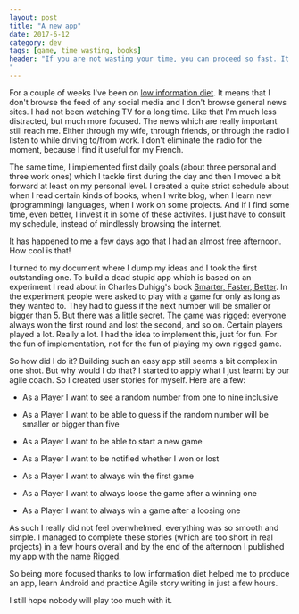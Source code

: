 ```yaml
---
layout: post
title: "A new app"
date: 2017-6-12
category: dev
tags: [game, time wasting, books]
header: "If you are not wasting your time, you can proceed so fast. It is easy to accept this as a fact, but still it is so much different when you experience it.
"
---
```

For a couple of weeks I've been on [low information diet](http://tim.blog/category/low-information-diet-and-selective-ignorance/). It means that I don't browse the feed of any social media and I don't browse general news sites. I had not been watching TV for a long time. Like that I'm much less distracted, but much more focused. The news which are really important still reach me. Either through my wife, through friends, or through the radio I listen to while driving to/from work. I don't eliminate the radio for the moment, because I find it useful for my French.

The same time, I implemented first daily goals (about three personal and three work ones) which I tackle first during the day and then I moved a bit forward at least on my personal level. I created a quite strict schedule about when I read certain kinds of books, when I write blog, when I learn new (programming) languages, when I work on some projects. And if I find some time, even better, I invest it in some of these activites. I just have to consult my schedule, instead of mindlessly browsing the internet.

It has happened to me a few days ago that I had an almost free afternoon. How cool is that!

I turned to my document where I dump my ideas and I took the first outstanding one. To build a dead stupid app which is based on an experiment I read about in Charles Duhigg's book [Smarter, Faster, Better](http://amzn.to/2hm2DuV). In the experiment people were asked to play with a game for only as long as they wanted to. They had to guess if the next number will be smaller or bigger than 5. But there was a little secret. The game was rigged: everyone always won the first round and lost the second, and so on. Certain players played a lot. Really a lot. I had the idea to implement this, just for fun. For the fun of implementation, not for the fun of playing my own rigged game.

So how did I do it? Building such an easy app still seems a bit complex in one shot. But why would I do that? I started to apply what I just learnt by our agile coach. So I created user stories for myself. Here are a few:
- As a Player I want to see a random number from one to nine inclusive

- As a Player I want to be able to guess if the random number will be smaller or bigger than five

- As a Player I want to be able to start a new game

- As a Player I want to be notified whether I won or lost

- As a Player I want to always win the first game

- As a Player I want to always loose the game after a winning one

- As a Player I want to always win a game after a loosing one


As such I really did not feel overwhelmed, everything was so smooth and simple. I managed to complete these stories (which are too short in real projects) in a few hours overall and by the end of the afternoon I published my app with the name [Rigged](https://play.google.com/store/apps/details?id=com.dargo.riggednumber).

So being more focused thanks to low information diet helped me to produce an app, learn Android and practice Agile story writing in just a few hours.

I still hope nobody will play too much with it. 

